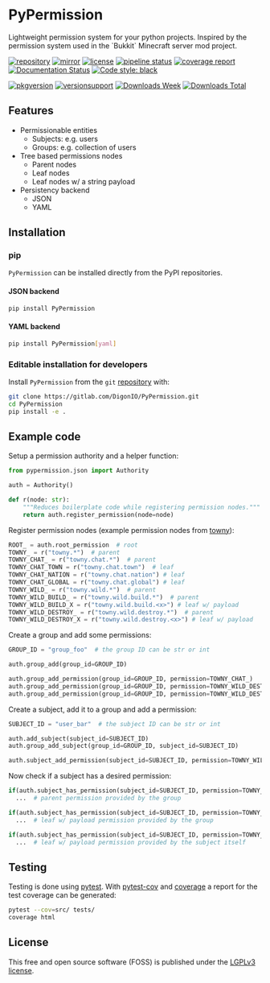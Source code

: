 # PyPermission

<p>Lightweight permission system for your python projects. Inspired by the permission system used in the `Bukkit` Minecraft server mod project.
</p>

[![repository](https://img.shields.io/badge/src-GitLab-orange)](https://gitlab.com/DigonIO/scheduler)
[![mirror](https://img.shields.io/badge/mirror-GitHub-orange)](https://github.com/DigonIO/scheduler)
[![license](https://img.shields.io/badge/license-LGPLv3-orange)](https://gitlab.com/DigonIO/scheduler/-/blob/master/LICENSE)
[![pipeline status](https://gitlab.com/DigonIO/scheduler/badges/master/pipeline.svg)](https://gitlab.com/DigonIO/scheduler/-/pipelines)
[![coverage report](https://gitlab.com/DigonIO/scheduler/badges/master/coverage.svg)](https://gitlab.com/DigonIO/scheduler/-/pipelines)
[![Documentation Status](https://readthedocs.org/projects/python-scheduler/badge/?version=latest)](https://python-scheduler.readthedocs.io/en/latest/?badge=latest)
[![Code style: black](https://gitlab.com/DigonIO/scheduler/-/raw/master/doc/_assets/code_style_black.svg)](https://github.com/psf/black)

[![pkgversion](https://img.shields.io/pypi/v/scheduler)](https://pypi.org/project/scheduler/)
[![versionsupport](https://img.shields.io/pypi/pyversions/scheduler)](https://pypi.org/project/scheduler/)
[![Downloads Week](https://pepy.tech/badge/scheduler/week)](https://pepy.tech/project/scheduler)
[![Downloads Total](https://pepy.tech/badge/scheduler)](https://pepy.tech/project/scheduler)

## Features

+ Permissionable entities
  + Subjects: e.g. users
  + Groups: e.g. collection of users
+ Tree based permissions nodes
  + Parent nodes
  + Leaf nodes
  + Leaf nodes w/ a string payload
+ Persistency backend
  + JSON
  + YAML

## Installation

### pip

`PyPermission` can be installed directly from the PyPI repositories.

#### JSON backend

```bash
pip install PyPermission
```

#### YAML backend

```bash
pip install PyPermission[yaml]
```

### Editable installation for developers

Install `PyPermission` from the `git`
[repository](https://gitlab.com/DigonIO/PyPermission) with:

```bash
git clone https://gitlab.com/DigonIO/PyPermission.git
cd PyPermission
pip install -e .
```

## Example code

Setup a permission authority and a helper function:

```py
from pypermission.json import Authority

auth = Authority()

def r(node: str):
    """Reduces boilerplate code while registering permission nodes."""
    return auth.register_permission(node=node)
```

Register permission nodes (example permission nodes from [towny](https://github.com/TownyAdvanced/Towny/blob/master/src/com/palmergames/bukkit/towny/permissions/PermissionNodes.java)):

```py
ROOT_ = auth.root_permission  # root
TOWNY_ = r("towny.*")  # parent
TOWNY_CHAT_ = r("towny.chat.*")  # parent
TOWNY_CHAT_TOWN = r("towny.chat.town")  # leaf
TOWNY_CHAT_NATION = r("towny.chat.nation") # leaf
TOWNY_CHAT_GLOBAL = r("towny.chat.global") # leaf
TOWNY_WILD_ = r("towny.wild.*")  # parent
TOWNY_WILD_BUILD_ = r("towny.wild.build.*")  # parent
TOWNY_WILD_BUILD_X = r("towny.wild.build.<x>") # leaf w/ payload
TOWNY_WILD_DESTROY_ = r("towny.wild.destroy.*")  # parent
TOWNY_WILD_DESTROY_X = r("towny.wild.destroy.<x>") # leaf w/ payload
```

Create a group and add some permissions:

```py
GROUP_ID = "group_foo"  # the group ID can be str or int

auth.group_add(group_id=GROUP_ID)

auth.group_add_permission(group_id=GROUP_ID, permission=TOWNY_CHAT_)
auth.group_add_permission(group_id=GROUP_ID, permission=TOWNY_WILD_DESTROY_X, payload="iron")
auth.group_add_permission(group_id=GROUP_ID, permission=TOWNY_WILD_DESTROY_X, payload="gold")
```

Create a subject, add it to a group and add a permission:

```py
SUBJECT_ID = "user_bar"  # the subject ID can be str or int

auth.add_subject(subject_id=SUBJECT_ID)
auth.group_add_subject(group_id=GROUP_ID, subject_id=SUBJECT_ID)

auth.subject_add_permission(subject_id=SUBJECT_ID, permission=TOWNY_WILD_DESTROY_X, payload="diamond")

```

Now check if a subject has a desired permission:

```py
if(auth.subject_has_permission(subject_id=SUBJECT_ID, permission=TOWNY_CHAT_TOWN))
  ...  # parent permission provided by the group

if(auth.subject_has_permission(subject_id=SUBJECT_ID, permission=TOWNY_WILD_DESTROY_X, payload="iron"))
  ...  # leaf w/ payload permission provided by the group

if(auth.subject_has_permission(subject_id=SUBJECT_ID, permission=TOWNY_WILD_DESTROY_X, payload="diamond"))
  ...  # leaf w/ payload permission provided by the subject itself
```

## Testing

Testing is done using [pytest](https://pypi.org/project/pytest/). With
[pytest-cov](https://pypi.org/project/pytest-cov/) and
[coverage](https://pypi.org/project/coverage/) a report for the test coverage can be generated:

```bash
pytest --cov=src/ tests/
coverage html
```

## License

This free and open source software (FOSS) is published under the [LGPLv3 license](https://www.gnu.org/licenses/lgpl-3.0.en.html).
